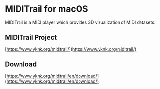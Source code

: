 # MIDITrail for macOS

MIDITrail is a MIDI player which provides 3D visualization of MIDI datasets. 

## MIDITrail Project

[https://www.yknk.org/miditrail/](https://www.yknk.org/miditrail/)

## Download

[https://www.yknk.org/miditrail/en/download/](https://www.yknk.org/miditrail/en/download/)
